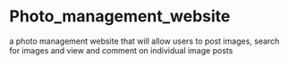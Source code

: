 # Photo_management_website
a photo management website that will allow users to post images, search for images and view and comment on individual image posts
